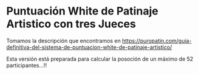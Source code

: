 # Puntuación White de Patinaje Artistico con tres Jueces
Tomamos la descripción que encontramos en https://puropatin.com/guia-definitiva-del-sistema-de-puntuacion-white-de-patinaje-artistico/

Esta versión está preparada para calcular la posoción de un máximo de 52 participantes...!!
